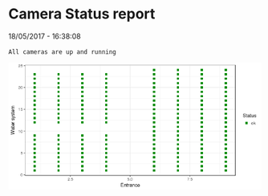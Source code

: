 Camera Status report
================
18/05/2017 - 16:38:08

    All cameras are up and running

![](camreport_files/figure-markdown_github/unnamed-chunk-2-1.png)

